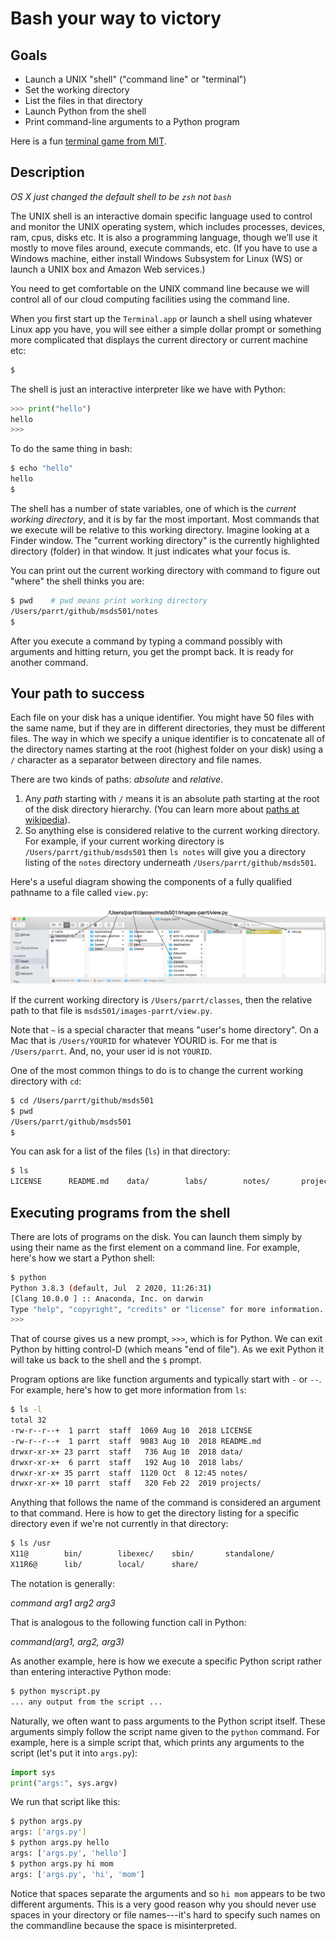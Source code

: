 # Bash your way to victory

## Goals

* Launch a UNIX "shell" ("command line" or "terminal")
* Set the working directory
* List the files in that directory
* Launch Python from the shell
* Print command-line arguments to a Python program

Here is a fun [terminal game from MIT](http://web.mit.edu/mprat/Public/web/Terminus/Web/main.html).

## Description

*OS X just changed the default shell to be `zsh` not `bash`*

The UNIX shell is an interactive domain specific language used to control and monitor the UNIX operating system, which includes processes, devices, ram, cpus, disks etc. It is also a programming language, though we’ll use it mostly to move files around, execute commands, etc. (If you have to use a Windows machine, either install Windows Subsystem for Linux (WS) or launch a UNIX box and Amazon Web services.)

You need to get comfortable on the UNIX command line because we will control all of our cloud computing facilities using the command line.

When you first start up the `Terminal.app` or launch a shell using whatever Linux app you have, you will see either a simple dollar prompt or something more complicated that displays the current directory or current machine etc:

```bash
$ 
```

The shell is just an interactive interpreter like we have with Python:

```python
>>> print("hello")
hello
>>>
```

To do the same thing in bash:

```bash
$ echo "hello"
hello
$
```

The shell has a number of state variables, one of which is the *current working directory*, and it is by far the most important. Most commands that we execute will be relative to this working directory.  Imagine looking at a Finder window. The "current working directory" is the currently highlighted directory (folder) in that window. It just indicates what your focus is.

You can print out the current working directory with command to figure out "where" the shell thinks you are:

```bash
$ pwd    # pwd means print working directory
/Users/parrt/github/msds501/notes
$ 
```

After you execute a command by typing a command possibly with arguments and hitting return, you get the prompt back. It is ready for another command.

## Your path to success

Each file on your disk has a unique identifier. You might have 50 files with the same name, but if they are in different directories, they must be different files.  The way in which we specify a unique identifier is to concatenate all of the directory names starting at the root (highest folder on your disk) using a `/` character as a separator between directory and file names.

There are two kinds of paths: *absolute* and *relative*.

1. Any *path* starting with `/` means it is an absolute path starting at the root of the disk directory hierarchy. (You can learn more about [paths at wikipedia](https://en.wikipedia.org/wiki/Path_(computing)#Unix_style)).
2. So anything else is considered relative to the current working directory. For example, if your current working directory is `/Users/parrt/github/msds501` then `ls notes` will give you a directory listing of the `notes` directory underneath `/Users/parrt/github/msds501`. 

Here's a useful diagram showing the components of a fully qualified pathname to a file called `view.py`:

<img src="images/path-names.png" width="750">

If the current working directory is `/Users/parrt/classes`, then the relative path to that file is `msds501/images-parrt/view.py`.

Note that `~` is a special character that means "user's home directory".  On a Mac that is `/Users/YOURID` for whatever YOURID is. For me that is `/Users/parrt`. And, no, your user id is not `YOURID`. 

One of the most common things to do is to change the current working directory with `cd`:

```bash
$ cd /Users/parrt/github/msds501
$ pwd
/Users/parrt/github/msds501
$ 
```

You can ask for a list of the files (`ls`) in that directory:

```bash
$ ls
LICENSE      README.md    data/        labs/        notes/       projects/
```

## Executing programs from the shell

There are lots of programs on the disk. You can launch them simply by using their name as the first element on a command line. For example, here's how we start a Python shell:

```bash
$ python
Python 3.8.3 (default, Jul  2 2020, 11:26:31) 
[Clang 10.0.0 ] :: Anaconda, Inc. on darwin
Type "help", "copyright", "credits" or "license" for more information.
>>> 
```

That of course gives us a new prompt, `>>>`, which is for Python. We can exit Python by hitting control-D (which means "end of file"). As we exit Python it will take us back to the shell and the `$` prompt.

Program options are like function arguments and typically start with `-` or `--`. For example, here's how to get more information from `ls`:

```bash
$ ls -l
total 32
-rw-r--r--+  1 parrt  staff  1069 Aug 10  2018 LICENSE
-rw-r--r--+  1 parrt  staff  9083 Aug 10  2018 README.md
drwxr-xr-x+ 23 parrt  staff   736 Aug 10  2018 data/
drwxr-xr-x+  6 parrt  staff   192 Aug 10  2018 labs/
drwxr-xr-x+ 35 parrt  staff  1120 Oct  8 12:45 notes/
drwxr-xr-x+ 10 parrt  staff   320 Feb 22  2019 projects/
```

Anything that follows the name of the command is considered an argument to that command. Here is how to get the directory listing for a specific directory even if we're not currently in that directory:

```bash
$ ls /usr
X11@        bin/        libexec/    sbin/       standalone/
X11R6@      lib/        local/      share/
```

The notation is generally:

*command arg1 arg2 arg3*

That is analogous to the following function call in Python:

*command(arg1, arg2, arg3)*
 
As another example, here is how we execute a specific Python script rather than entering interactive Python mode:

```bash
$ python myscript.py
... any output from the script ...
```

Naturally, we often want to pass arguments to the Python script itself. These arguments simply follow the script name given to the `python` command. For example, here is a simple script that, which prints any arguments to the script (let's put it into `args.py`):

```python
import sys
print("args:", sys.argv)
```

We run that script like this:
 
```bash
$ python args.py
args: ['args.py']
$ python args.py hello
args: ['args.py', 'hello']
$ python args.py hi mom
args: ['args.py', 'hi', 'mom']
```

Notice that spaces separate the arguments and so `hi mom` appears to be two different arguments. This is a very good reason why you should never use spaces in your directory or file names---it's hard to specify such names on the commandline because the space is misinterpreted.